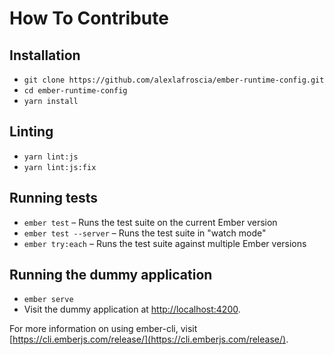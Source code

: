 # How To Contribute

## Installation

* `git clone https://github.com/alexlafroscia/ember-runtime-config.git`
* `cd ember-runtime-config`
* `yarn install`

## Linting

* `yarn lint:js`
* `yarn lint:js:fix`

## Running tests

* `ember test` – Runs the test suite on the current Ember version
* `ember test --server` – Runs the test suite in "watch mode"
* `ember try:each` – Runs the test suite against multiple Ember versions

## Running the dummy application

* `ember serve`
* Visit the dummy application at [http://localhost:4200](http://localhost:4200).

For more information on using ember-cli, visit [https://cli.emberjs.com/release/](https://cli.emberjs.com/release/).
